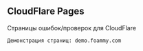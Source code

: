 ## CloudFlare Pages

Страницы ошибок/проверок для CloudFlare

```
Демонстрация страниц: demo.foammy.com
```
